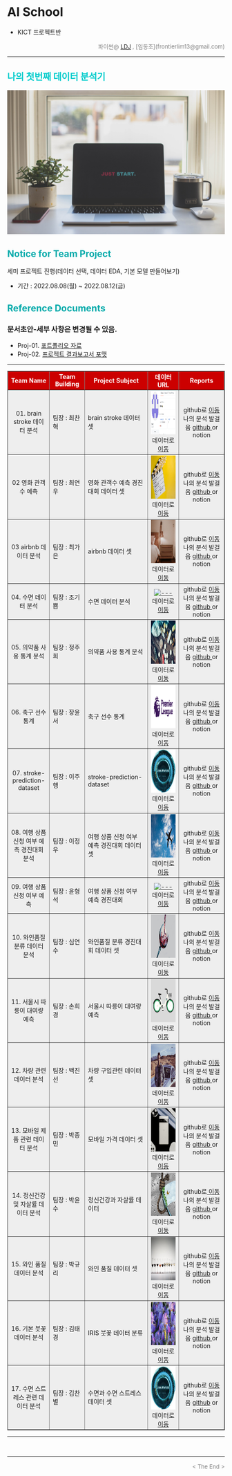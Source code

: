 
# AI School
* KICT 프로젝트반

<div align='right'>
    <font size=2 color='gray'>파이썬@ <font color='blue'>
       <a href='https://www.facebook.com/dongjo.lim.7'>LDJ</a>
    </font>, [임동조](frontierlim13@gmail.com)</font></div>
<hr>

<h2><font color="#00CCCC"><b> 나의 첫번째 데이터 분석기 </b></font></h2>

<img src="./images/just_start.jpg">

## <font color='#00AAAA'>Notice for Team Project</font>

세미 프로젝트 진행(데이터 선택, 데이터 EDA, 기본 모델 만들어보기)
* 기간 : 2022.08.08(월) ~ 2022.08.12(금) <br>

## <font color='#00AAAA'>Reference Documents</font>

### 문서초안-세부 사항은 변경될 수 있음.
- Proj-01. [포트폴리오 자료      ][proj-01]
- Proj-02. [프로젝트 결과보고서 포맷   ][proj-02]

[proj-01]:  ./docu/Goorm10_프로젝트보고서_포맷_OOO팀.docx "Go proj-01"
[proj-02]:  ./docu/팀별프로젝트수행_결과작성양식_kdigital.pptx "Go proj-02"

<hr>

<div align="left">
<table border=1 bgcolor="#EEEEEE">
	<tr bgcolor="#CC0000">
		<td width="100">
		<div align="center"><font color="#FFFFFF"><b>Team Name</b></font></div>
		</td>
		<td width="100">
		<div align="center"><font color="#FFFFFF"><b>Team Building</b></font></div>
		</td>
		<td width="300">
		<div align="center"><font color="#FFFFFF"><b>Project Subject</b></font></div>
		</td>
		<td width="150">
		<div align="center"><font color="#FFFFFF"><b>데이터 URL</b></font></div>
		<td width="200">
		<div align="center"><font color="#FFFFFF"><b>Reports</b></font></div>
		</td>
	</tr>
	<tr>
		<td>
        <div align="center"> 01. brain stroke 데이터 분석 </b> </div>
		</td>
		<td>
            <div align="left"> 팀장 : 최찬혁</div>
        </td>
		<td>
			<div align="left"> brain stroke 데이터 셋 </div>
		</td>
		<td>
            <div align="center"> <a href="">
			<img src='images/01_brain_analysis.png' width=200 height=100  alt="---"></a> 
            데이터로 <a href="https://www.kaggle.com/datasets/jillanisofttech/brain-stroke-dataset"> 이동 </a>			
            </div>
        </td>
	<td>
	    <div align="center"> github로  <a href="https://github.com/channy17"> 이동  </a></div>
            <div align="center"> 나의 분석 발걸음 <a href="https://github.com/channy17/DataAnalysis_2022"> github </a>or notion</div>
        </td>
	</tr>
	<tr>
		<td>
        <div align="center"> 02 영화 관객수 예측 </b> </div>
		</td>
		<td>
            <div align="left"> 팀장 : 최연우</div>
        </td>
		<td>
			<div align="left"> 영화 관객수 예측 경진대회 데이터 셋 </div>
		</td>
		<td>
            <div align="center"> <a href="">
			<img src='images/02_choi.jpg' width=200 height=100  alt="---"></a> 
            데이터로 <a href="https://dacon.io/competitions/open/235536/data"> 이동 </a>			
            </div>
        </td>
	<td>
	    <div align="center"> github로  <a href="https://github.com/yeonu9"> 이동  </a></div>
            <div align="center"> 나의 분석 발걸음 <a href="https://github.com/yeonu9/MyDataAnalysis_2022"> github </a> or notion</div>
        </td>
	</tr>
	<tr>
		<td>
        <div align="center"> 03 airbnb 데이터 분석 </b> </div>
		</td>
		<td>
            <div align="left"> 팀장 : 최가은</div>
        </td>
		<td>
			<div align="left"> airbnb 데이터 셋 </div>
		</td>
		<td>
            <div align="center"> <a href="">
			<img src='images/03_airbnb_data.jpg' width=200 height=100  alt="---"></a> 
            데이터로 <a href="https://www.kaggle.com/datasets/arianazmoudeh/airbnbopendata"> 이동 </a>			
            </div>
        </td>
	<td>
	    <div align="center"> github로  <a href="https://github.com/bestofGE"> 이동  </a></div>
            <div align="center"> 나의 분석 발걸음 <a href="https://bestofge.github.io/MyDataAnalysis/"> github </a> or notion</div>
        </td>
	</tr>
	<tr>
		<td>
        <div align="center"> 04. 수면 데이터 분석 </b> </div>
		</td>
		<td>
            <div align="left"> 팀장 : 조기쁨</div>
        </td>
		<td>
			<div align="left"> 수면 데이터 분석 </div>
		</td>
		<td>
            <div align="center"> <a href="">
			<img src='images/04_sleep.jpg' width=200 height=100  alt="---"></a> 
            데이터로 <a href="https://www.kaggle.com/datasets/jboysen/mri-and-alzheimers"> 이동 </a>			
            </div>
        </td>
	<td>
	    <div align="center"> github로  <a href="https://github.com/jogibbeum"> 이동  </a></div>
            <div align="center"> 나의 분석 발걸음 <a href=""> github </a> or notion  </div>
        </td>
	</tr>
	<tr>
		<td>
        <div align="center"> 05. 의약품 사용 통계 분석 </b> </div>
		</td>
		<td>
            <div align="left"> 팀장 : 정주희 </div>
        </td>
		<td>
			<div align="left"> 의약품 사용 통계 분석 </div>
		</td>
		<td>
            <div align="center"> <a href="">
			<img src='images/05_image.png' width=200 height=100  alt="---"></a> 
            데이터로 <a href="http://opendata.hira.or.kr/op/opc/olapMsupInfo.do"> 이동 </a>			
            </div>
        </td>
	<td>
	    <div align="center"> github로  <a href="https://github.com/juheefatal"> 이동  </a></div>
            <div align="center"> 나의 분석 발걸음 <a href="https://github.com/juheefatal/MyDataAnalysis"> github </a> or notion</div>
        </td>
	</tr>
	<tr>
		<td>
        <div align="center"> 06. 축구 선수 통계 </b> </div>
		</td>
		<td>
            <div align="left"> 팀장 : 장윤서</div>
        </td>
		<td>
			<div align="left"> 축구 선수 통계 </div>
		</td>
		<td>
            <div align="center"> <a href="">
			<img src='images/06_Premier_League_Logo.png' width=200 height=100  alt="---"></a> 
            데이터로 <a href="https://www.kaggle.com/datasets/omkargowda/football-players-stats-premier-league-20212022"> 이동 </a>			
            </div>
        </td>
	<td>
	    <div align="center"> github로  <a href="https://github.com/jus9298"> 이동  </a></div>
            <div align="center"> 나의 분석 발걸음 <a href="https://github.com/jus9298/football"> github </a> or notion</div>
        </td>
	</tr>
	<tr>
		<td>
        <div align="center"> 07. stroke-prediction-dataset </b> </div>
		</td>
		<td>
            <div align="left"> 팀장 : 이주행 </div>
        </td>
		<td>
			<div align="left"> stroke-prediction-dataset </div>
		</td>
		<td>
            <div align="center"> <a href="">
			<img src='images/javis.jpg' width=200 height=100  alt="---"></a> 
            데이터로 <a href="https://www.kaggle.com/datasets/fedesoriano/stroke-prediction-dataset?select=healthcare-dataset-stroke-data.csv"> 이동 </a>			
            </div>
        </td>
	<td>
	    <div align="center"> github로  <a href="https://github.com/porrima53"> 이동  </a></div>
            <div align="center"> 나의 분석 발걸음 <a href="https://github.com/porrima53/my_data_analysis"> github </a> or notion</div>
        </td>
	</tr>
	<tr>
		<td>
        <div align="center"> 08. 여행 상품 신청 여부 예측 경진대회 분석 </b> </div>
		</td>
		<td>
            <div align="left"> 팀장 : 이정우</div>
        </td>
		<td>
			<div align="left"> 여행 상품 신청 여부 예측 경진대회 데이터 셋  </div>
		</td>
		<td>
            <div align="center"> <a href="">
			<img src='images/08_tour.jpg' width=200 height=100  alt="---"></a> 
            데이터로 <a href="https://dacon.io/competitions/official/235959/overview/description"> 이동 </a>			
            </div>
        </td>
	<td>
	    <div align="center"> github로  <a href="https://github.com/P-C-Space"> 이동  </a></div>
            <div align="center"> 나의 분석 발걸음 <a href="https://github.com/P-C-Space/MyDataAnalysis"> github </a> or notion</div>
        </td>
	</tr>
	<tr>
		<td>
        <div align="center"> 09. 여행 상품 신청 여부 예측</b> </div>
		</td>
		<td>
            <div align="left"> 팀장 : 윤형석</div>
        </td>
		<td>
			<div align="left"> 여행 상품 신청 여부 예측 경진대회 </div>
		</td>
		<td>
            <div align="center"> <a href="">
			<img src='images/09_data' width=200 height=100  alt="---"></a> 
            데이터로 <a href="https://dacon.io/competitions/official/235959/overview/description"> 이동 </a>			
            </div>
        </td>
	<td>
	    <div align="center"> github로  <a href="https://github.com/vvilliscool"> 이동  </a></div>
            <div align="center"> 나의 분석 발걸음 <a href=""> github </a> or notion </div>
        </td>
	</tr>
	<tr>
		<td>
        <div align="center"> 10. 와인품질 분류 데이터 분석 </b> </div>
		</td>
		<td>
            <div align="left"> 팀장 : 심연수 </div>
        </td>
		<td>
			<div align="left"> 와인품질 분류 경진대회 데이터 셋 </div>
		</td>
		<td>
            <div align="center"> <a href="">
			<img src='images/10_wine_pic.jpg' width=200 height=100  alt="---"></a> 
            데이터로 <a href="https://dacon.io/competitions/open/235610/overview/description"> 이동 </a>			
            </div>
        </td>
	<td>
	    <div align="center"> github로  <a href="https://github.com/Sim-Yeonsoo"> 이동  </a></div>
            <div align="center"> 나의 분석 발걸음 <a href="https://github.com/Sim-Yeonsoo/MyDataAnalysis"> github </a> or notion</div>
        </td>
	</tr>
	<tr>
		<td>
        <div align="center"> 11. 서울시 따릉이 대여량 예측 </b> </div>
		</td>
		<td>
            <div align="left"> 팀장 : 손희경</div>
        </td>
		<td>
			<div align="left"> 서울시 따릉이 대여량 예측 </div>
		</td>
		<td>
            <div align="center"> <a href="">
			<img src='images/11_bycycle.png' width=200 height=100  alt="---"></a> 
            데이터로 <a href="https://dacon.io/competitions/open/235576/data"> 이동 </a>			
            </div>
        </td>
	<td>
	    <div align="center"> github로  <a href="https://github.com/gyoenge"> 이동  </a></div>
            <div align="center"> 나의 분석 발걸음 <a href="https://github.com/gyoenge/goorm_AIclass_2022summer/tree/main/SeoulbikeDemandPred"> github </a> or notion</div>
        </td>
	</tr>
	<tr>
		<td>
        <div align="center"> 12. 차량 관련 데이터 분석 </b> </div>
		</td>
		<td>
            <div align="left"> 팀장 : 백진선</div>
        </td>
		<td>
			<div align="left"> 차량 구입관련 데이터 셋 </div>
		</td>
		<td>
            <div align="center"> <a href="">
			<img src='images/12_baek.jpg' width=200 height=100  alt="---"></a> 
            데이터로 <a href="https://www.kaggle.com/datasets/gabrielsantello/cars-purchase-decision-dataset"> 이동 </a>			
            </div>
        </td>
	<td>
	    <div align="center"> github로  <a href="https://github.com/jin20000"> 이동  </a></div>
            <div align="center"> 나의 분석 발걸음 <a href="https://github.com/jin20000/MyDataAnalysis"> github   </a> or notion</div>
        </td>
	</tr>
	<tr>
		<td>
        <div align="center"> 13. 모바일 제품 관련 데이터 분석 </b> </div>
		</td>
		<td>
            <div align="left"> 팀장 : 박종민</div>
        </td>
		<td>
			<div align="left"> 모바일 가격 데이터 셋 </div>
		</td>
		<td>
            <div align="center"> <a href="">
			<img src='images/13_park.jpg' width=200 height=100  alt="---"></a> 
            데이터로 <a href="https://www.kaggle.com/datasets/iabhishekofficial/mobile-price-classification"> 이동 </a>			
            </div>
        </td>
	<td>
	    <div align="center"> github로  <a href="https://github.com/posky"> 이동  </a></div>
            <div align="center"> 나의 분석 발걸음 <a href="https://github.com/posky/Data_Analysis"> github  </a> or notion</div>
        </td>
	</tr>
	<tr>
		<td>
        <div align="center"> 14. 정신건강 및 자살률 데이터 분석 </b> </div>
		</td>
		<td>
            <div align="left"> 팀장 : 박윤수</div>
        </td>
		<td>
			<div align="left"> 정신건강과 자살률 데이터 </div>
		</td>
		<td>
            <div align="center"> <a href="">
			<img src='images/14_image_streee.png' width=200 height=100  alt="---"></a> 
            데이터로 <a href="https://www.kaggle.com/datasets/twinkle0705/mental-health-and-suicide-rates?select=Human+Resources.csv"> 이동 </a>			
            </div>
        </td>
	<td>
	    <div align="center"> github로<a href="https://github.com/KimchiDelicious"> 이동  </a></div>
            <div align="center"> 나의 분석 발걸음 <a href="https://github.com/KimchiDelicious/MyDataAnalysis2022"> github </a> or notion</div>
        </td>
	</tr>
	<tr>
		<td>
        <div align="center"> 15. 와인 품질 데이터 분석 </b> </div>
		</td>
		<td>
            <div align="left"> 팀장 : 박규리</div>
        </td>
		<td>
			<div align="left"> 와인 품질 데이터 셋 </div>
		</td>
		<td>
            <div align="center"> <a href="">
			<img src='images/15_wine_data.png' width=200 height=100  alt="---"></a> 
            데이터로 <a href="https://www.kaggle.com/datasets/yasserh/wine-quality-dataset"> 이동 </a>			
            </div>
        </td>
	<td>
	    <div align="center"> github로  <a href="https://github.com/LyonAri"> 이동  </a></div>
            <div align="center"> 나의 분석 발걸음 <a href="https://github.com/LyonAri/MyDataAnalysis"> github</a> or notion</div>
        </td>
	</tr>
	<tr>
		<td>
        <div align="center"> 16. 기본 붓꽃 데이터 분석 </b> </div>
		</td>
		<td>
            <div align="left"> 팀장 : 김태경 </div>
        </td>
		<td>
			<div align="left"> IRIS 붓꽃 데이터 분류 </div>
		</td>
		<td>
            <div align="center"> <a href="">
			<img src='images/16_iris.jpg' width=200 height=100  alt="---"></a> 
            데이터로 <a href="https://www.kaggle.com/datasets/uciml/iris"> 이동 </a>			
            </div>
        </td>
	<td>
	    <div align="center"> github로  <a href="https://github.com/ahbb11"> 이동  </a></div>
            <div align="center"> 나의 분석 발걸음 <a href=""> github </a> or notion</div>
        </td>
	</tr>
	<tr>
		<td>
        <div align="center"> 17. 수면 스트레스 관련 데이터 분석 </b> </div>
		</td>
		<td>
            <div align="left"> 팀장 : 김찬별 </div>
        </td>
		<td>
			<div align="left"> 수면과 수면 스트레스 데이터 셋 </div>
		</td>
		<td>
            <div align="center"> <a href="">
			<img src='images/javis.jpg' width=200 height=100  alt="---"></a> 
            데이터로 <a href="https://www.kaggle.com/datasets/laavanya/human-stress-detection-in-and-through-sleep?select=SaYoPillow.csv"> 이동 </a>			
            </div>
        </td>
	<td>
	    <div align="center"> github로  <a href="https://github.com/chanbyeol01"> 이동  </a></div>
            <div align="center"> 나의 분석 발걸음 <a href="https://github.com/chanbyeol01/Project"> github</a> or notion</div>
        </td>
	</tr>
</table>
</div>
<hr>

<br>
<hr>
<div align='right'><font size=2 color='gray'> &lt; The End &gt; </font></div>
